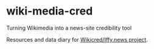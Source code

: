 # wiki-media-cred
Turning Wikimedia into a news-site credibility tool

Resources and data diary for <a href="https://misinfocon.com/turning-wikimedia-into-a-news-site-credibility-tool-422dbf28fdec">Wikicred/Iffy.news project</a>.
